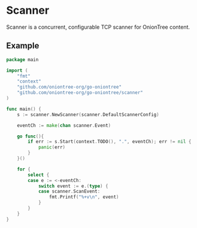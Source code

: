 # Scanner

Scanner is a concurrent, configurable TCP scanner for OnionTree content.

## Example

```go
package main

import (
    "fmt"
    "context"
    "github.com/oniontree-org/go-oniontree"
    "github.com/oniontree-org/go-oniontree/scanner"
)

func main() {
    s := scanner.NewScanner(scanner.DefaultScannerConfig)

    eventCh := make(chan scanner.Event)

    go func(){
        if err := s.Start(context.TODO(), ".", eventCh); err != nil {
            panic(err)
        }
    }()

    for {
        select {
        case e := <-eventCh:
            switch event := e.(type) {
            case scanner.ScanEvent:
                fmt.Printf("%+v\n", event)
            }
        }
    }
}
```
